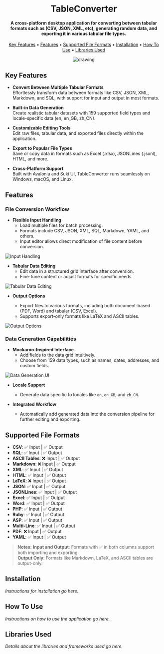 <h1 align="center">
  <br>
  TableConverter
  <br>
</h1>

<h4 align="center">A cross-platform desktop application for converting between tabular formats such as (CSV, JSON, XML, etc), generating random data, and exporting it in various tabular file types.</h4>

<p align="center">
  <a href="#key-features">Key Features</a> ▪︎
  <a href="#features">Features</a> ▪︎
  <a href="#supported-file-formats">Supported File Formats</a> ▪︎
  <a href="#installation">Installation</a> ▪︎
  <a href="#how-to-use">How To Use</a> ▪︎
  <a href="#libraries-used">Libraries Used</a>
</p>

<p align="center">
  <img src="https://github.com/user-attachments/assets/1c399110-7e26-47ef-bfd5-ceeda1b18e31" alt="drawing" align="center"/>
</p>

## Key Features

- **Convert Between Multiple Tabular Formats**  
  Effortlessly transform data between formats like CSV, JSON, XML, Markdown, and SQL, with support for input and output in most formats.

- **Built-in Data Generation**  
  Create realistic tabular datasets with 159 supported field types and locale-specific data (en, en_GB, zh_CN).

- **Customizable Editing Tools**  
  Edit raw files, tabular data, and exported files directly within the application.

- **Export to Popular File Types**  
  Save or copy data in formats such as Excel (.xlsx), JSONLines (.jsonl), HTML, and more.

- **Cross-Platform Support**  
  Built with Avalonia and Suki UI, TableConverter runs seamlessly on Windows, macOS, and Linux.

## Features

### File Conversion Workflow
- **Flexible Input Handling**  
  - Load multiple files for batch processing.  
  - Formats include CSV, JSON, XML, SQL, Markdown, YAML, and others.  
  - Input editor allows direct modification of file content before conversion.

![Input Handling](https://github.com/user-attachments/assets/6f81a42a-e503-452a-819b-85dea35b6e31)

- **Tabular Data Editing**  
  - Edit data in a structured grid interface after conversion.  
  - Fine-tune content or adjust formats for specific needs.  

![Tabular Data Editing](https://github.com/user-attachments/assets/a525f8cc-607a-4910-a829-00fff2e5f5f5)

- **Output Options**

  - Export files to various formats, including both document-based (PDF, Word) and tabular (CSV, Excel).  
  - Supports export-only formats like LaTeX and ASCII tables.

![Output Options](https://github.com/user-attachments/assets/33eaa8b3-ab08-4423-ad78-e4a1c1add47a)

### Data Generation Capabilities
- **Mockaroo-Inspired Interface**  
  - Add fields to the data grid intuitively.  
  - Choose from 159 data types, such as names, dates, addresses, and custom fields.  

![Data Generation UI](https://github.com/user-attachments/assets/df635f39-fdfb-4c70-a56b-4e4f22505f24)

- **Locale Support**  
  - Generate data specific to locales like `en`, `en_GB`, and `zh_CN`.  

- **Integrated Workflow**  
  - Automatically add generated data into the conversion pipeline for further editing and exporting.

## Supported File Formats

- **CSV**: ✅ Input | ✅ Output  
- **SQL**: ✅ Input | ✅ Output  
- **ASCII Tables**: ❌ Input | ✅ Output  
- **Markdown**: ❌ Input | ✅ Output  
- **XML**: ✅ Input | ✅ Output  
- **HTML**: ✅ Input | ✅ Output  
- **LaTeX**: ❌ Input | ✅ Output  
- **JSON**: ✅ Input | ✅ Output  
- **JSONLines**: ✅ Input | ✅ Output  
- **Excel**: ✅ Input | ✅ Output  
- **Word**: ✅ Input | ✅ Output  
- **PHP**: ✅ Input | ✅ Output  
- **Ruby**: ✅ Input | ✅ Output  
- **ASP**: ✅ Input | ✅ Output  
- **Multi-Line**: ✅ Input | ✅ Output  
- **PDF**: ❌ Input | ✅ Output  
- **YAML**: ✅ Input | ✅ Output  

> **Notes:**
> **Input and Output**: Formats with ✅ in both columns support both importing and exporting.  
> **Output Only**: Formats like Markdown, LaTeX, and ASCII tables are output-only.  

## Installation

*Instructions for installation go here.*

## How To Use

*Instructions on how to use the application go here.*

## Libraries Used

*Details about the libraries and frameworks used go here.*

